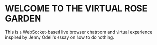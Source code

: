 # WELCOME TO THE VIRTUAL ROSE GARDEN

This is a WebSocket-based live browser chatroom and virtual experience inspired by Jenny Odell's essay on how to do nothing.
